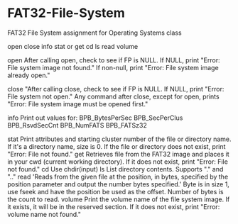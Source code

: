 # FAT32-File-System
FAT32 File System assignment for Operating Systems class

open <filename>
close 
info
stat <filename> or <directory name>
get <filename>
cd <directory>
ls
read <filename> <position> <number of bytes>
volume

open 
After calling open, check to see if FP is NULL. If NULL, print "Error: File system image not found." If non-null, print "Error: File system image already open."

close 
"After calling close, check to see if FP is NULL. If NULL, print "Error: File system not open." Any command after close, except for open, prints "Error: File system image must be opened first."

info
Print out values for:
BPB_BytesPerSec
BPB_SecPerClus
BPB_RsvdSecCnt
BPB_NumFATS
BPB_FATSz32


stat 
Print attributes and starting cluster number of the file or directory name. If it's a directory name, size is 0. If the file or directory does not exist, print "Error: File not found."
get
Retrieves file from the FAT32 image and places it in your cwd (current working directory). If it does not exist, print "Error: File not found."
cd
Use chdir(input)
ls
List directory contents. Supports "." and ".."
read
'Reads from the given file at the position, in bytes, specified by the position parameter and output the number bytes specified.' Byte is in size 1, use fseek and have the position be used as the offset. Number of bytes is the count to read.
volume
Print the volume name of the file system image. If it exists, it will be in the reserved section. If it does not exist, print "Error: volume name not found."
